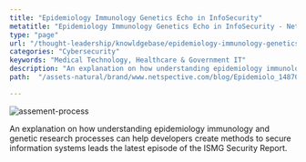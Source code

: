 ```yaml
---
title: "Epidemiology Immunology Genetics Echo in InfoSecurity"
metatitle: "Epidemiology Immunology Genetics Echo in InfoSecurity - Netspective"
type: "page"
url: "/thought-leadership/knowldgebase/epidemiology-immunology-genetics-echo-in-infosecurity/"
categories: "Cybersecurity"
keywords: "Medical Technology, Healthcare & Government IT"
description: "An explanation on how understanding epidemiology immunology and genetic research processes can help developers create methods to secure information systems leads the latest episode of the ISMG Security Report"
path:  "/assets-natural/brand/www.netspective.com/blog/Epidemiolo_1487074642-300x181.jpg"

---
```

 ![assement-process](/assets-natural/brand/www.netspective.com/blog/Epidemiolo_1487074642-300x181.jpg#center) 

 An explanation on how understanding epidemiology immunology and genetic research processes can help developers create methods to secure information systems leads the latest episode of the ISMG Security Report.